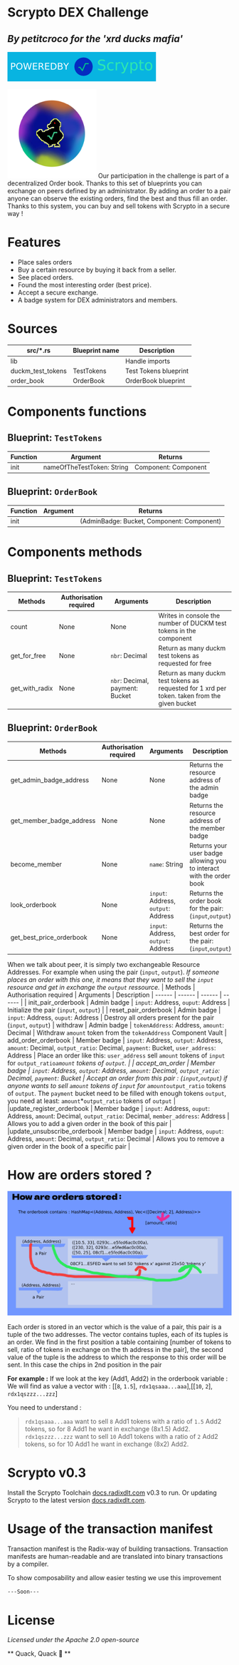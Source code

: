 # Scrypto DEX Challenge
## _By petitcroco for the 'xrd ducks mafia'_

[![N|Scrypto](assets/dTxpPi9lDf.svg)](https://www.radixdlt.com/post/scrypto-v0-3-released)

<img src="assets/duckmlogo.png" width="200">
Our participation in the challenge is part of a decentralized Order book. Thanks to this set of blueprints you can exchange on peers defined by an administrator.
By adding an order to a pair anyone can observe the existing orders, find the best and thus fill an order. Thanks to this system, you can buy and sell tokens with Scrypto in a secure way !

# Features
- Place sales orders
- Buy a certain resource by buying it back from a seller.
- See placed orders.
- Found the most interesting order (best price).
- Accept a secure exchange.
- A badge system for DEX administrators and members.

# Sources
| src/*.rs | Blueprint name | Description |
| ------ | ------ | ------ |
| lib |  | Handle imports |
| duckm_test_tokens | TestTokens | Test Tokens blueprint |
| order_book | OrderBook | OrderBook blueprint |


# Components functions
## Blueprint: `TestTokens`
| Function | Argument | Returns
| ------ | ------ | ------ |
| init | nameOfTheTestToken: String | Component: Component

## Blueprint: `OrderBook`
| Function | Argument | Returns
| ------ | ------ | ------ |
| init | | (AdminBadge: Bucket, Component: Component)


# Components methods
## Blueprint: `TestTokens`
| Methods | Authorisation required | Arguments | Description
| ------ | ------ | ------ | ------ |
| count | None | None | Writes in console the number of DUCKM test tokens in the component | 
| get_for_free | None | `nbr`: Decimal | Return as many duckm test tokens as requested for free
| get_with_radix | None | `nbr`: Decimal, payment: Bucket  | Return as many duckm test tokens as requested for 1 xrd per token. taken from the given bucket

## Blueprint: `OrderBook`
| Methods | Authorisation required | Arguments | Description
| ------ | ------ | ------ | ------ |
| get_admin_badge_address | None | None | Returns the resource address of the admin badge |
| get_member_badge_address | None | None | Returns the resource address of the member badge
| become_member | None | `name`: String  | Returns your user badge allowing you to interact with the order book
| look_orderbook | None | `input`: Address, `output`: Address | Returns the order book for the pair: (`input`,`output`)  |
| get_best_price_orderbook | None | `input`: Address, `output`: Address | Returns the best order for the pair: (`input`,`output`)  |

When we talk about peer, it is simply two exchangeable Resource Addresses. For example when using the pair (`input`, `output`). *If someone places an order with this one, it means that they want to sell the `input` resource and get in exchange the `output` ressource.*
| Methods | Authorisation required | Arguments | Description
| ------ | ------ | ------ | ------ |
| init_pair_orderbook | Admin badge | `input`: Address, `ouput`: Address | Initialize the pair (`input`, `output`) |
| reset_pair_orderbook | Admin badge | `input`: Address, `ouput`: Address | Destroy all orders present for the pair (`input`, `output`)
| withdraw | Admin badge | `tokenAddress`: Address, `amount`: Decimal | Withdraw `amount` token from the `tokenAddress` Component Vault
| add_order_orderbook | Member badge | `input`: Address, `output`: Address, `amount`: Decimal, `output_ratio`: Decimal, `payment`: Bucket, `user_address`: Address | Place an order like this: `user_address` sell `amount` tokens of `input` for `output_ratio`*`amount` tokens of `output`.  |
| accept_an_order | Member badge | `input`: Address, `output`: Address, `amount`: Decimal, `output_ratio`: Decimal, `payment`: Bucket | Accept an order from this pair : (`input`,`output`) if anyone wants to sell `amount` tokens of `input` for `amount`*`output_ratio` tokens of `output`. The `payment` bucket need to be filled with enough tokens `output`, you need at least: `amount`\*`output_ratio` tokens of `output`  |
|update_register_orderbook | Member badge | `input`: Address, `ouput`: Address, `amoun`t: Decimal, `output_ratio`: Decimal, `member_address`: Address | Allows you to add a given order in the book of this pair |
|update_unsubscribe_orderbook | Member badge | `input`: Address, `ouput`: Address, `amount`: Decimal, `output_ratio`: Decimal | Allows you to remove a given order in the book of a specific pair |

# How are orders stored ?

![alt text](assets/stored_orders.png)

Each order is stored in an vector which is the value of a pair, this pair is a tuple of the two addresses. The vector contains tuples, each of its tuples is an order. We find in the first position a table containing [number of tokens to sell, ratio of tokens in exchange on the th address in the pair], the second value of the tuple is the address to which the response to this order will be sent. In this case the chips in 2nd position in the pair

__For example :__
If we look at the key (Add1, Add2) in the orderbook variable :
We will find as value a vector with : [[`8`, `1.5`], `rdx1qsaaa...aaa`],[[`10`, `2`], `rdx1qszzz...zzz`]

You need to understand :
> `rdx1qsaaa...aaa` want to sell `8` Add1 tokens with a ratio of `1.5` Add2 tokens, so for 8 Add1 he want in exchange (8x1.5) Add2.
> `rdx1qszzz...zzz` want to sell `10` Add1 tokens with a ratio of `2` Add2 tokens, so for 10 Add1 he want in exchange (8x2) Add2.
# Scrypto v0.3
Install the Scrypto Toolchain [docs.radixdlt.com](https://docs.radixdlt.com/main/scrypto/getting-started/install-scrypto.html) v0.3 to run. Or updating Scrypto to the latest version [docs.radixdlt.com](https://docs.radixdlt.com/main/scrypto/getting-started/updating-scrypto.html).
 
# Usage of the transaction manifest

Transaction manifest is the Radix-way of building transactions. Transaction manifests are human-readable and are translated into binary transactions by a compiler.

To show composability and allow easier testing we use this improvement

```sh
---Soon---
```

# License

*Licensed under the Apache 2.0 open-source*

** Quack, Quack 🦆 **
